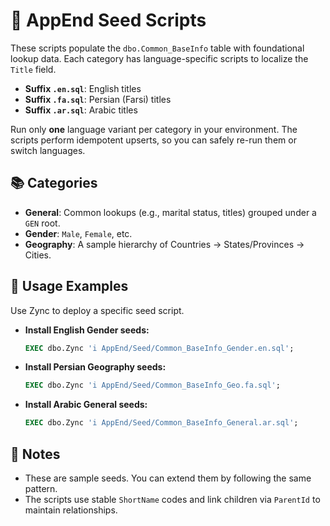 # 🌱 AppEnd Seed Scripts

These scripts populate the `dbo.Common_BaseInfo` table with foundational lookup data. Each category has language-specific scripts to localize the `Title` field.

- **Suffix `.en.sql`**: English titles
- **Suffix `.fa.sql`**: Persian (Farsi) titles
- **Suffix `.ar.sql`**: Arabic titles

Run only **one** language variant per category in your environment. The scripts perform idempotent upserts, so you can safely re-run them or switch languages.

## 📚 Categories

- **General**: Common lookups (e.g., marital status, titles) grouped under a `GEN` root.
- **Gender**: `Male`, `Female`, etc.
- **Geography**: A sample hierarchy of Countries → States/Provinces → Cities.

## 🚀 Usage Examples

Use Zync to deploy a specific seed script.

- **Install English Gender seeds:**
  ```sql
  EXEC dbo.Zync 'i AppEnd/Seed/Common_BaseInfo_Gender.en.sql';
  ```
- **Install Persian Geography seeds:**
  ```sql
  EXEC dbo.Zync 'i AppEnd/Seed/Common_BaseInfo_Geo.fa.sql';
  ```
- **Install Arabic General seeds:**
  ```sql
  EXEC dbo.Zync 'i AppEnd/Seed/Common_BaseInfo_General.ar.sql';
  ```

## 📝 Notes
- These are sample seeds. You can extend them by following the same pattern.
- The scripts use stable `ShortName` codes and link children via `ParentId` to maintain relationships.
